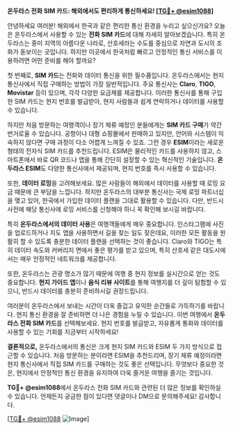**온두라스 전화 SIM 카드: 해외에서도 편리하게 통신하세요! [[TG💪+ @esim1088](https://t.me/s/esim1088)]**

안녕하세요 여러분! 해외에서 한국과 같은 편리한 통신 환경을 누리고 싶으신가요? 오늘은 온두라스에서 사용할 수 있는 **전화 SIM 카드**에 대해 자세히 알아보겠습니다. 특히 온두라스는 중미 지역의 아름다운 나라로, 산호세라는 수도를 중심으로 자연과 도시의 조화가 돋보이는 곳입니다. 하지만 이곳에서 한국처럼 빠르고 안정적인 통신 서비스를 이용하려면 어떤 준비를 해야 할까요?

첫 번째로, **SIM 카드**는 전화와 데이터 통신을 위한 필수품입니다. 온두라스에서는 현지 통신사에서 직접 구매하는 방법이 가장 일반적입니다. 주요 통신사는 **Claro**, **TIGO**, **Movistar** 등이 있으며, 각각 다양한 요금제를 제공합니다. 이러한 통신사를 통해 구입한 SIM 카드는 현지 번호를 발급받아, 현지 사람들과 쉽게 연락하거나 데이터를 사용할 수 있습니다.

하지만 처음 방문하는 여행객이나 장기 체류 예정인 분들에게는 **SIM 카드 구매**가 약간 번거로울 수 있습니다. 공항이나 대형 쇼핑몰에서 판매하고 있지만, 언어와 시스템이 익숙하지 않다면 구매 과정이 다소 어렵게 느껴질 수 있죠. 그런 경우 **ESIM**이라는 새로운 형태의 전자식 SIM 카드를 추천드립니다. ESIM은 물리적인 카드를 사용하지 않고, 스마트폰에서 바로 QR 코드나 앱을 통해 간단히 설정할 수 있는 혁신적인 기술입니다. **온두라스 ESIM**도 다양한 통신사에서 제공되며, 현지 번호를 즉시 사용할 수 있습니다.

또한, **데이터 로밍**을 고려해보세요. 많은 사람들이 해외에서 데이터를 사용할 때 로밍 요금 때문에 큰 부담을 느낍니다. 하지만 온두라스의 대부분 통신사는 국제 로밍 파트너십을 맺고 있어, 한국에서 가입한 데이터 플랜을 그대로 활용할 수 있습니다. 다만, 반드시 사전에 해당 통신사에 로밍 서비스를 신청해야 하니 꼭 확인해 보시길 바랍니다.

특히 **온두라스에서의 데이터 사용**은 여행객들에게 매우 중요합니다. 인스타그램에 사진을 업로드하거나 지도 앱을 사용하면서 길을 찾는 일도 잦은데요, 이러한 모든 활동을 원활히 할 수 있도록 충분한 데이터 플랜을 선택하는 것이 좋습니다. Claro와 TIGO는 특히 데이터 속도와 커버리지 면에서 좋은 평가를 받고 있으며, 특히 산호세 같은 대도시에서는 매우 안정적인 네트워크를 제공합니다.

또한, 온두라스는 관광 명소가 많기 때문에 여행 중 현지 정보를 실시간으로 얻는 것도 중요합니다. **현지 가이드 앱**이나 **음식 리뷰 사이트**를 통해 여행지를 더 깊이 탐험할 수 있으니, 반드시 데이터를 충분히 준비하시길 권장드립니다.

여러분이 온두라스에서 보내는 시간이 더욱 즐겁고 유익한 순간들로 가득하기를 바랍니다. 현지 통신 환경을 잘 준비하면 더 나은 경험을 누릴 수 있습니다. 이번 여행에서 **온두라스 전화 SIM 카드**를 선택해보세요. 현지 번호를 발급받고, 자유롭게 통화와 데이터를 사용할 수 있는 기회를 지금부터 시작하세요!

**결론적으로,** 온두라스에서의 통신은 크게 현지 SIM 카드와 ESIM 두 가지 방식으로 접근할 수 있습니다. 처음 방문하는 분이라면 ESIM을 추천드리며, 장기 체류 예정이라면 현지 통신사에서 직접 SIM 카드를 구매하는 것도 좋은 선택입니다. 무엇보다 중요한 것은, 현지에서 안정적인 통신 환경을 유지하여 더욱 즐거운 여행을 즐기는 것입니다.

**TG💪+ @esim1088**에서 온두라스 전화 SIM 카드와 관련된 더 많은 정보를 확인하실 수 있습니다. 언제든지 궁금한 점이 있다면 댓글이나 DM으로 문의해주세요! 감사합니다. 

[[TG💪+ @esim1088](https://t.me/s/esim1088) ![Image](https://i.postimg.cc/Y0z9fWf4/image.png)]